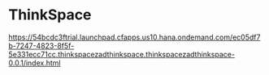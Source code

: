 # ThinkSpace
https://54bcdc3ftrial.launchpad.cfapps.us10.hana.ondemand.com/ec05df7b-7247-4823-8f5f-5e331ecc71cc.thinkspacezadthinkspace.thinkspacezadthinkspace-0.0.1/index.html
